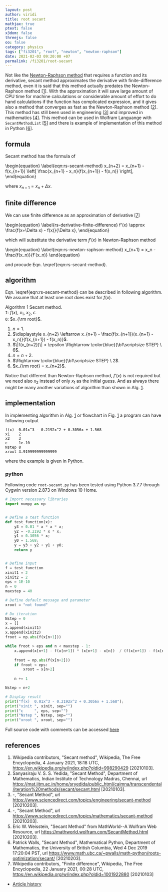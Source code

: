 ```yaml
---
layout: post
author: viridi
title: root secant
mathjax: true
ptext: false
x3dom: false
threejs: false
oo: false
category: physics
tags: ["fi3201", "root", "newton", "newton-raphson"]
date: 2021-02-03 09:20:00 +07
permalink: /fi3201/root-secant
---
```

Not like the [Newton-Raphson method](/fi3201/root-newton-raphson) that requires a function and its derivative, secant method approximates the derivative with finite-difference method, even it is said that this method actually predates the Newton-Raphson method [[1](#ref1)]. With the approximation it will save large amount of CPU time for machine calculations or considerable amount of effort to do hand calculations if the function has complicated expression, and it gives also a method that converges as fast as the Newton-Raphson method [[2](#ref2)]. This method has still been used in engineering [[3](#ref3)] and improved in mathematics [[4](#ref4)]. This method can be used in Wolfram Languange with `SecantMethodList` [[5](#ref5)] and there is example of implementation of this method in Python [[6](#ref6)].


## formula
Secant method has the formula of

\begin{equation}
\label{eqn:rs-secant-method}
x_{n+2} = x_{n+1} - f(x_{n+1}) \left[ \frac{x_{n+1} - x_n}{f(x_{n+1}) - f(x_n)} \right],
\end{equation}

where $x_{n+1} = x_n + \Delta x$.


## finite difference
We can use finite difference as an approximation of derivative [[7](#ref7)]

\begin{equation}
\label{rs-derivative-finite-difference}
f'(x) \approx \frac{f(x+\Delta x) - f(x)}{\Delta x},
\end{equation}

which will substitute the derivative term $f'(x)$ in Newton-Raphson method

\begin{equation}
\label{eqn:rs-newton-raphson-method}
x_{n+1} = x_n - \frac{f(x_n)}{f'(x_n)}
\end{equation}

and procude Eqn. \eqref{eqn:rs-secant-method}.


## algorithm
Eqn. \eqref{eqn:rs-secant-method} can be described in following algorithm. We assume that at least one root does exist for $f(x)$.

Algorithm <a name="alg:rs-secant-method-algorithm">1</a> Secant method. \
`I`: $f(x)$, $x_1$, $x_2$, $\epsilon$. \
`O`: $x_{\rm root}$.
1. $n = 1$.
2. $\displaystyle x_{n+2} \leftarrow x_{n+1} - \frac{f(x_{n+1})(x_{n+1} - x_n)}{f(x_{n+1}) - f(x_n)}$.
3. $\|f(x_{n+2})\| < \epsilon \Rightarrow \color{blue}{\bf\scriptsize STEP} \ 6$.
4. $n = n + 2$.
5. $\Rightarrow \color{blue}{\bf\scriptsize STEP} \ 2$.
6. $x_{\rm root} = x_{n+2}$.

Notice that different than Newton-Raphson method, $f'(x)$ is not required but we need also $x_2$ instead of only $x_1$ as the initial guess. And as always there might be many another variations of algorithm than shown in Alg. <a href="#alg:rs-secant-method-algorithm">1</a>.

## implementation
In implementing algorithm in Alg. <a href="#alg:rnr-newton-raphson-method-algorithm">1</a> or flowchart in Fig. <a href="#fig:rnr-newton-raphson-method-flowchart">1</a> a program can have following output

```batch
f(x)  0.01x^3 - 0.2192x^2 + 0.3056x + 1.568
x1    2
x2    3
ε     1e-10
Nstep 8
xroot 3.919999999999999
```

where the example is given in Python.

### python
Following code `root-secant.py` has been tested using Python 3.7.7 through Cygwin version 2.873 on Windows 10 Home.

```python
# Import necessary libraries
import numpy as np


# Define a test function
def test_function(x):
	y3 = 0.01 * x * x * x;
	y2 = -0.2192 * x * x;
	y1 = 0.3056 * x;
	y0 = 1.568;
	y = y3 + y2 + y1 + y0;
	return y


# Define input
f = test_function
xinit1 = 2
xinit2 = 2
eps = 1E-10
n = 0
maxstep = 40

# Define default message and parameter
xroot = "not found"

# Do iteration
Nstep = 0
x = []
x.append(xinit1)
x.append(xinit2)
froot = np.abs(f(x[n+1]))

while froot > eps and n < maxstep - 1:
	x.append(x[n+1] - f(x[n+1]) * (x[n+1] - x[n])  / (f(x[n+1]) - f(x[n]))
	
	froot = np.abs(f(x[n+2]))
	if froot < eps:
		xroot = x[n+2]
	
	n += 1

Nstep = n+2

# Display result
print("f(x)  0.01x^3 - 0.2192x^2 + 0.3056x + 1.568");
print("xinit ", xinit, sep="")
print("ε     ", eps, sep="")
print("Nstep ", Nstep, sep="")
print("xroot ", xroot, sep="")
```

Full source code with comments can be accessed [here](https://github.com/butiran/butiran.github.io/blob/master/src/py/fi3201/root/root-secant.py)


## references
1. <a name="ref1"></a>Wikipedia contributors, "Secant method", Wikipedia, The Free Encyclopedia, 4 January 2021, 18:18 UTC, <https://en.wikipedia.org/w/index.php?oldid=998290429> [20210103].
2. <a name="ref2"></a>Sanyasiraju V. S. S. Yedida, "Secant Method", Department of Mathematics, Indian Institute of Technology Madras, Chennai, url <https://mat.iitm.ac.in/home/sryedida/public_html/caimna/transcendental/iteration%20methods/secant/secant.html> [20210103].
3. <a name="ref3"></a>-, "Secant Method", url <https://www.sciencedirect.com/topics/engineering/secant-method> [20210203].
4. <a name="ref4"></a>-, "Secant Method", url <https://www.sciencedirect.com/topics/mathematics/secant-method> [20210203]. 
5. <a name="ref5"></a>Eric W. Weisstein, "Secant Method" from MathWorld--A Wolfram Web Resource, url <https://mathworld.wolfram.com/SecantMethod.html> [20210203].
6. <a name="ref7"></a>Patrick Walls, "Secant Method", Mathematical Python, Department of Mathematics, the University of British Columbia, Wed 4 Dec 2019 17:20:04 PST, url <https://www.math.ubc.ca/~pwalls/math-python/roots-optimization/secant/> [20210203].
7. <a name="ref7"></a>Wikipedia contributors, "Finite difference", Wikipedia, The Free Encyclopedia, 22 January 2021, 00:28 UTC, <https://en.wikipedia.org/w/index.php?oldid=1001922880> [20210103]

+ [Article history](https://github.com/butiran/butiran.github.io/commits/master/_posts/fi3201/2021-02-03-root-secant.md)
